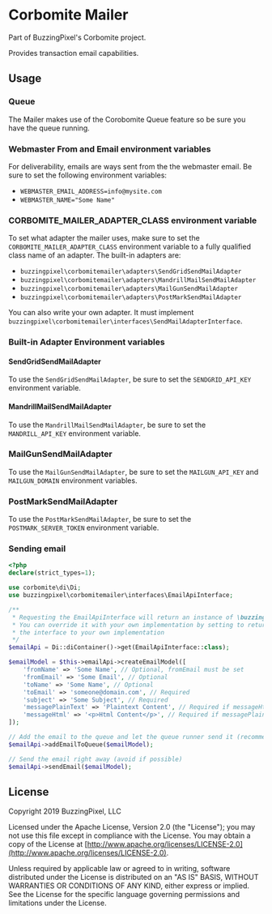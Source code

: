 # Corbomite Mailer

Part of BuzzingPixel's Corbomite project.

Provides transaction email capabilities.

## Usage

### Queue

The Mailer makes use of the Corobomite Queue feature so be sure you have the queue running.

### Webmaster From and Email environment variables

For deliverability, emails are ways sent from the the webmaster email. Be sure to set the following environment variables:

- `WEBMASTER_EMAIL_ADDRESS=info@mysite.com`
- `WEBMASTER_NAME="Some Name"`

### CORBOMITE_MAILER_ADAPTER_CLASS environment variable

To set what adapter the mailer uses, make sure to set the `CORBOMITE_MAILER_ADAPTER_CLASS` environment variable to a fully qualified class name of an adapter. The built-in adapters are:

- `buzzingpixel\corbomitemailer\adapters\SendGridSendMailAdapter`
- `buzzingpixel\corbomitemailer\adapters\MandrillMailSendMailAdapter`
- `buzzingpixel\corbomitemailer\adapters\MailGunSendMailAdapter`
- `buzzingpixel\corbomitemailer\adapters\PostMarkSendMailAdapter`

You can also write your own adapter. It must implement `buzzingpixel\corbomitemailer\interfaces\SendMailAdapterInterface`.

### Built-in Adapter Environment variables

#### SendGridSendMailAdapter

To use the `SendGridSendMailAdapter`, be sure to set the `SENDGRID_API_KEY` environment variable.

#### MandrillMailSendMailAdapter

To use the `MandrillMailSendMailAdapter`, be sure to set the `MANDRILL_API_KEY` environment variable.

### MailGunSendMailAdapter

To use the `MailGunSendMailAdapter`, be sure to set the `MAILGUN_API_KEY` and `MAILGUN_DOMAIN` environment variables.

### PostMarkSendMailAdapter

To use the `PostMarkSendMailAdapter`, be sure to set the `POSTMARK_SERVER_TOKEN` environment variable.

### Sending email

```php
<?php
declare(strict_types=1);

use corbomite\di\Di;
use buzzingpixel\corbomitemailer\interfaces\EmailApiInterface;

/**
 * Requesting the EmailApiInterface will return an instance of \buzzingpixel\corbomitemailer\EmailApi
 * You can override it with your own implementation by setting to return value of PHP-DI for
 * the interface to your own implementation
 */
$emailApi = Di::diContainer()->get(EmailApiInterface::class);

$emailModel = $this->emailApi->createEmailModel([
    'fromName' => 'Some Name', // Optional, fromEmail must be set
    'fromEmail' => 'Some Email', // Optional
    'toName' => 'Some Name', // Optional
    'toEmail' => 'someone@domain.com', // Required
    'subject' => 'Some Subject', // Required
    'messagePlainText' => 'Plaintext Content', // Required if messageHtml not set. Derived from messageHtml if not set
    'messageHtml' => '<p>Html Content</p>', // Required if messagePlainText not set
]);

// Add the email to the queue and let the queue runner send it (recommended)
$emailApi->addEmailToQueue($emailModel);

// Send the email right away (avoid if possible)
$emailApi->sendEmail($emailModel);
```

## License

Copyright 2019 BuzzingPixel, LLC

Licensed under the Apache License, Version 2.0 (the "License");
you may not use this file except in compliance with the License.
You may obtain a copy of the License at [http://www.apache.org/licenses/LICENSE-2.0](http://www.apache.org/licenses/LICENSE-2.0).

Unless required by applicable law or agreed to in writing, software
distributed under the License is distributed on an "AS IS" BASIS,
WITHOUT WARRANTIES OR CONDITIONS OF ANY KIND, either express or implied.
See the License for the specific language governing permissions and
limitations under the License.
